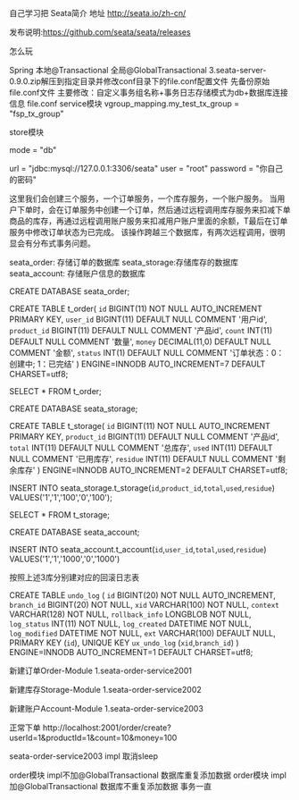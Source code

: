 自己学习把
Seata简介
地址 http://seata.io/zh-cn/



发布说明:https://github.com/seata/seata/releases

怎么玩

Spring 本地@Transactional
全局@GlobalTransactional
3.seata-server-0.9.0.zip解压到指定目录并修改conf目录下的file.conf配置文件
先备份原始file.conf文件
主要修改：自定义事务组名称+事务日志存储模式为db+数据库连接信息
file.conf
service模块
vgroup_mapping.my_test_tx_group = "fsp_tx_group"


store模块

mode = "db"
 
  url = "jdbc:mysql://127.0.0.1:3306/seata"
  user = "root"
  password = "你自己的密码"


这里我们会创建三个服务，一个订单服务，一个库存服务，一个账户服务。
当用户下单时，会在订单服务中创建一个订单，然后通过远程调用库存服务来扣减下单商品的库存，再通过远程调用账户服务来扣减用户账户里面的余额，T最后在订单服务中修改订单状态为已完成。
该操作跨越三个数据库，有两次远程调用，很明显会有分布式事务问题。

seata_order: 存储订单的数据库
seata_storage:存储库存的数据库
seata_account: 存储账户信息的数据库

CREATE DATABASE seata_order;
 
 CREATE TABLE t_order(
     `id` BIGINT(11) NOT NULL AUTO_INCREMENT PRIMARY KEY,
     `user_id` BIGINT(11) DEFAULT NULL COMMENT '用户id',
     `product_id` BIGINT(11) DEFAULT NULL COMMENT '产品id',
     `count` INT(11) DEFAULT NULL COMMENT '数量',
     `money` DECIMAL(11,0) DEFAULT NULL COMMENT '金额',
     `status` INT(1) DEFAULT NULL COMMENT '订单状态：0：创建中; 1：已完结'
 ) ENGINE=INNODB AUTO_INCREMENT=7 DEFAULT CHARSET=utf8;
  
 SELECT * FROM t_order;
 
 
CREATE DATABASE seata_storage;

CREATE TABLE t_storage(
    `id` BIGINT(11) NOT NULL AUTO_INCREMENT PRIMARY KEY,
    `product_id` BIGINT(11) DEFAULT NULL COMMENT '产品id',
   `total` INT(11) DEFAULT NULL COMMENT '总库存',
    `used` INT(11) DEFAULT NULL COMMENT '已用库存',
    `residue` INT(11) DEFAULT NULL COMMENT '剩余库存'
) ENGINE=INNODB AUTO_INCREMENT=2 DEFAULT CHARSET=utf8;
 
INSERT INTO seata_storage.t_storage(`id`,`product_id`,`total`,`used`,`residue`)
VALUES('1','1','100','0','100');
 
 
SELECT * FROM t_storage;


 
CREATE DATABASE seata_account;

INSERT INTO seata_account.t_account(`id`,`user_id`,`total`,`used`,`residue`) VALUES('1','1','1000','0','1000')

按照上述3库分别建对应的回滚日志表

CREATE TABLE `undo_log` (
  `id` BIGINT(20) NOT NULL AUTO_INCREMENT,
  `branch_id` BIGINT(20) NOT NULL,
  `xid` VARCHAR(100) NOT NULL,
  `context` VARCHAR(128) NOT NULL,
  `rollback_info` LONGBLOB NOT NULL,
  `log_status` INT(11) NOT NULL,
  `log_created` DATETIME NOT NULL,
  `log_modified` DATETIME NOT NULL,
  `ext` VARCHAR(100) DEFAULT NULL,
  PRIMARY KEY (`id`),
  UNIQUE KEY `ux_undo_log` (`xid`,`branch_id`)
) ENGINE=INNODB AUTO_INCREMENT=1 DEFAULT CHARSET=utf8;



新建订单Order-Module
1.seata-order-service2001



新建库存Storage-Module
1.seata-order-service2002



新建账户Account-Module
1.seata-order-service2003



正常下单
http://localhost:2001/order/create?userId=1&productId=1&count=10&money=100


seata-order-service2003 impl 取消sleep 


order模块 impl不加@GlobalTransactional  数据库重复添加数据
order模块 impl加@GlobalTransactional  数据库不重复添加数据 事务一直